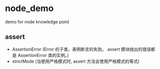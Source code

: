 # node_demo

demo for node knowledge point

## assert

- AssertionError (Error 的子类，表明断言的失败。 assert 模块抛出的错误都是 AssertionError 类的实例。)
- strictMode (当使用严格模式时, assert 方法会使用严格模式的等式)
